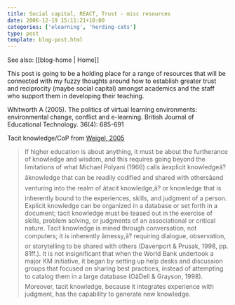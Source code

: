 ```yaml
---
title: Social capital, REACT, Trust - misc resources
date: 2006-12-19 15:11:21+10:00
categories: ['elearning', 'herding-cats']
type: post
template: blog-post.html
---
```


See also: [[blog-home | Home]]

This post is going to be a holding place for a range of resources that will be connected with my fuzzy thoughts around how to establish greater trust and reciprocity (maybe social capital) amongst academics and the staff who support them in developing their teaching.

Whitworth A (2005). The politics of virtual learning environments: environmental change, conflict and e-learning. British Journal of Educational Technology. 36(4): 685-691

Tacit knowledge/CoP from [Weigel, 2005](http://www.educause.edu/apps/er/erm05/erm0533.asp)

> If higher education is about anything, it must be about the furtherance of knowledge and wisdom, and this requires going beyond the limitations of what Michael Polyani (1966) calls âexplicit knowledgeâ?âknowledge that can be readily codified and shared with othersâand venturing into the realm of âtacit knowledge,â? or knowledge that is inherently bound to the experiences, skills, and judgment of a person. Explicit knowledge can be organized in a database or set forth in a document; tacit knowledge must be teased out in the exercise of skills, problem solving, or judgments of an associational or critical nature. Tacit knowledge is mined through conversation, not computers; it is inherently âmessy,â? requiring dialogue, observation, or storytelling to be shared with others (Davenport & Prusak, 1998, pp. 81ff.). It is not insignificant that when the World Bank undertook a major KM initiative, it began by setting up help desks and discussion groups that focused on sharing best practices, instead of attempting to catalog them in a large database (OâDell & Grayson, 1998). Moreover, tacit knowledge, because it integrates experience with judgment, has the capability to generate new knowledge.